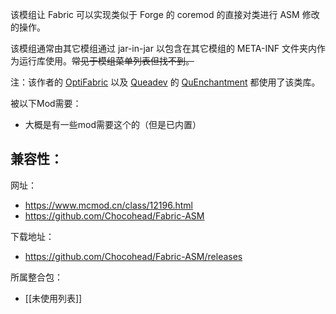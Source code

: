 该模组让 Fabric 可以实现类似于 Forge 的 coremod 的直接对类进行 ASM 修改的操作。

该模组通常由其它模组通过 jar-in-jar 以包含在其它模组的 META-INF 文件夹内作为运行库使用。~~常见于模组菜单列表但找不到。~~

注：该作者的 [OptiFabric](https://www.mcmod.cn/class/1703.html) 以及 [Queadev](https://www.mcmod.cn/author/27648.html) 的 [QuEnchantment](https://www.mcmod.cn/class/7493.html) 都使用了该类库。

被以下Mod需要：
- 大概是有一些mod需要这个的（但是已内置）

兼容性：
- 

网址：
- https://www.mcmod.cn/class/12196.html
- https://github.com/Chocohead/Fabric-ASM

下载地址：
- https://github.com/Chocohead/Fabric-ASM/releases

所属整合包：
- [[未使用列表]]